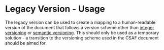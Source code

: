 # Legacy Version - Usage

The legacy version can be used to create a mapping to a human-readable version of the document that follows a version scheme other than
[integer versioning](https://docs.oasis-open.org/csaf/csaf/v2.0/csaf-v2.0.html#31112-version-type---semantic-versioning) or
[semantic versioning](https://docs.oasis-open.org/csaf/csaf/v2.0/csaf-v2.0.html#31111-version-type---integer-versioning).
This should only be used as a temporary solution - a transition to the versioning scheme used in the CSAF document should be aimed for.
